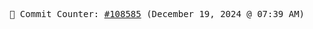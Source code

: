<p align="center">
    <samp>
        📮 Commit Counter: <a href="https://github.com/Javascript-void0/Javascript-void0/commits/main">#108585</a> (December 19, 2024 @ 07:39 AM)
    </samp>
</p>